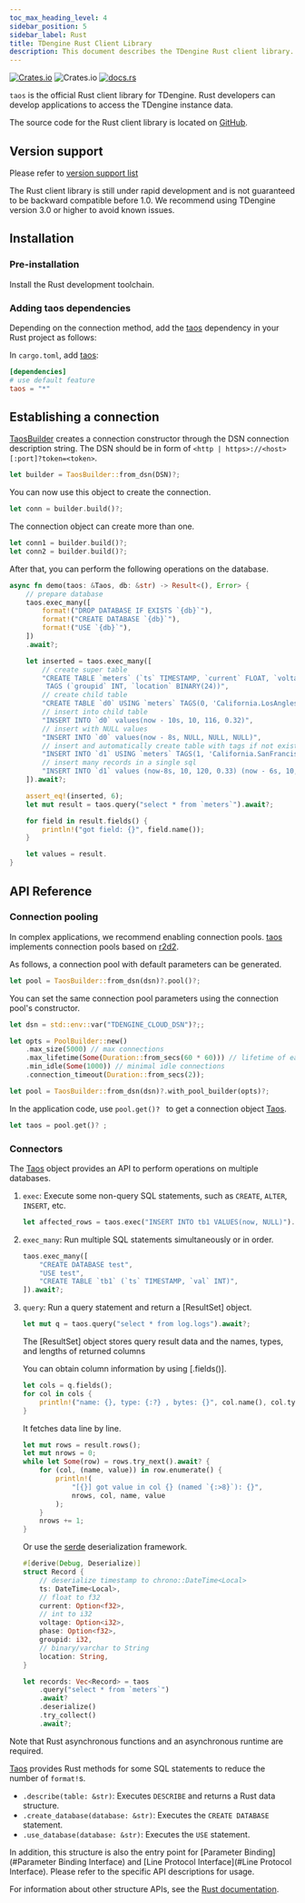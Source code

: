 ```yaml
---
toc_max_heading_level: 4
sidebar_position: 5
sidebar_label: Rust
title: TDengine Rust Client Library
description: This document describes the TDengine Rust client library.
---
```

[![Crates.io](https://img.shields.io/crates/v/taos)](https://crates.io/crates/taos) ![Crates.io](https://img.shields.io/crates/d/taos) [![docs.rs](https://img.shields.io/docsrs/taos)](https://docs.rs/taos)

`taos` is the official Rust client library for TDengine. Rust developers can develop applications to access the TDengine instance data.

The source code for the Rust client library is located on [GitHub](https://github.com/taosdata/taos-connector-rust).

## Version support

Please refer to [version support list](/client-libraries/#version-support)

The Rust client library is still under rapid development and is not guaranteed to be backward compatible before 1.0. We recommend using TDengine version 3.0 or higher to avoid known issues.

## Installation

### Pre-installation
  
Install the Rust development toolchain.

### Adding taos dependencies

Depending on the connection method, add the [taos][taos] dependency in your Rust project as follows:

In `cargo.toml`, add [taos][taos]:

```toml
[dependencies]
# use default feature
taos = "*"
```

## Establishing a connection

[TaosBuilder] creates a connection constructor through the DSN connection description string.
The DSN should be in form of `<http | https>://<host>[:port]?token=<token>`.

```rust
let builder = TaosBuilder::from_dsn(DSN)?;
```

You can now use this object to create the connection.

```rust
let conn = builder.build()?;
```

The connection object can create more than one.

```rust
let conn1 = builder.build()?;
let conn2 = builder.build()?;
```

After that, you can perform the following operations on the database.

```rust
async fn demo(taos: &Taos, db: &str) -> Result<(), Error> {
    // prepare database
    taos.exec_many([
        format!("DROP DATABASE IF EXISTS `{db}`"),
        format!("CREATE DATABASE `{db}`"),
        format!("USE `{db}`"),
    ])
    .await?;

    let inserted = taos.exec_many([
        // create super table
        "CREATE TABLE `meters` (`ts` TIMESTAMP, `current` FLOAT, `voltage` INT, `phase` FLOAT) \
         TAGS (`groupid` INT, `location` BINARY(24))",
        // create child table
        "CREATE TABLE `d0` USING `meters` TAGS(0, 'California.LosAngles')",
        // insert into child table
        "INSERT INTO `d0` values(now - 10s, 10, 116, 0.32)",
        // insert with NULL values
        "INSERT INTO `d0` values(now - 8s, NULL, NULL, NULL)",
        // insert and automatically create table with tags if not exists
        "INSERT INTO `d1` USING `meters` TAGS(1, 'California.SanFrancisco') values(now - 9s, 10.1, 119, 0.33)",
        // insert many records in a single sql
        "INSERT INTO `d1` values (now-8s, 10, 120, 0.33) (now - 6s, 10, 119, 0.34) (now - 4s, 11.2, 118, 0.322)",
    ]).await?;

    assert_eq!(inserted, 6);
    let mut result = taos.query("select * from `meters`").await?;

    for field in result.fields() {
        println!("got field: {}", field.name());
    }

    let values = result.
}
```

## API Reference

### Connection pooling

In complex applications, we recommend enabling connection pools. [taos] implements connection pools based on [r2d2].

As follows, a connection pool with default parameters can be generated.

```rust
let pool = TaosBuilder::from_dsn(dsn)?.pool()?;
```

You can set the same connection pool parameters using the connection pool's constructor.

```rust
let dsn = std::env::var("TDENGINE_CLOUD_DSN")?;;

let opts = PoolBuilder::new()
    .max_size(5000) // max connections
    .max_lifetime(Some(Duration::from_secs(60 * 60))) // lifetime of each connection
    .min_idle(Some(1000)) // minimal idle connections
    .connection_timeout(Duration::from_secs(2));

let pool = TaosBuilder::from_dsn(dsn)?.with_pool_builder(opts)?;
```

In the application code, use `pool.get()? ` to get a connection object [Taos].

```rust
let taos = pool.get()? ;
```
### Connectors

The [Taos][struct.Taos] object provides an API to perform operations on multiple databases.

1. `exec`: Execute some non-query SQL statements, such as `CREATE`, `ALTER`, `INSERT`, etc.

    ```rust
    let affected_rows = taos.exec("INSERT INTO tb1 VALUES(now, NULL)").await?;
    ```

2. `exec_many`: Run multiple SQL statements simultaneously or in order.

    ```rust
    taos.exec_many([
        "CREATE DATABASE test",
        "USE test",
        "CREATE TABLE `tb1` (`ts` TIMESTAMP, `val` INT)",
    ]).await?;
    ```

3. `query`: Run a query statement and return a [ResultSet] object.

    ```rust
    let mut q = taos.query("select * from log.logs").await?;
    ```

    The [ResultSet] object stores query result data and the names, types, and lengths of returned columns

    You can obtain column information by using [.fields()].

    ```rust
    let cols = q.fields();
    for col in cols {
        println!("name: {}, type: {:?} , bytes: {}", col.name(), col.ty(), col.bytes());
    }
    ```

    It fetches data line by line.

    ```rust
    let mut rows = result.rows();
    let mut nrows = 0;
    while let Some(row) = rows.try_next().await? {
        for (col, (name, value)) in row.enumerate() {
            println!(
                "[{}] got value in col {} (named `{:>8}`): {}",
                nrows, col, name, value
            );
        }
        nrows += 1;
    }
    ```

    Or use the [serde](https://serde.rs) deserialization framework.

    ```rust
    #[derive(Debug, Deserialize)]
    struct Record {
        // deserialize timestamp to chrono::DateTime<Local>
        ts: DateTime<Local>,
        // float to f32
        current: Option<f32>,
        // int to i32
        voltage: Option<i32>,
        phase: Option<f32>,
        groupid: i32,
        // binary/varchar to String
        location: String,
    }

    let records: Vec<Record> = taos
        .query("select * from `meters`")
        .await?
        .deserialize()
        .try_collect()
        .await?;
    ```

Note that Rust asynchronous functions and an asynchronous runtime are required.

[Taos][struct.Taos] provides Rust methods for some SQL statements to reduce the number of `format!`s.

- `.describe(table: &str)`: Executes `DESCRIBE` and returns a Rust data structure.
- `.create_database(database: &str)`: Executes the `CREATE DATABASE` statement.
- `.use_database(database: &str)`: Executes the `USE` statement.

In addition, this structure is also the entry point for [Parameter Binding](#Parameter Binding Interface) and [Line Protocol Interface](#Line Protocol Interface). Please refer to the specific API descriptions for usage.

For information about other structure APIs, see the [Rust documentation](https://docs.rs/taos).

[taos]: https://github.com/taosdata/rust-connector-taos
[r2d2]: https://crates.io/crates/r2d2
[TaosBuilder]: https://docs.rs/taos/latest/taos/struct.TaosBuilder.html
[TaosCfg]: https://docs.rs/taos/latest/taos/struct.TaosCfg.html
[struct.Taos]: https://docs.rs/taos/latest/taos/struct.Taos.html
[Stmt]: https://docs.rs/taos/latest/taos/struct.Stmt.html
